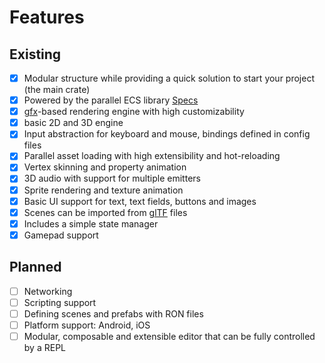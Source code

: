 # Features

## Existing

* [x] Modular structure while providing a quick solution to start your project (the main crate)
* [x] Powered by the parallel ECS library [Specs]
* [x] [gfx]-based rendering engine with high customizability
* [x] basic 2D and 3D engine
* [x] Input abstraction for keyboard and mouse, bindings defined in config files
* [x] Parallel asset loading with high extensibility and hot-reloading
* [x] Vertex skinning and property animation
* [x] 3D audio with support for multiple emitters
* [x] Sprite rendering and texture animation
* [x] Basic UI support for text, text fields, buttons and images
* [x] Scenes can be imported from [glTF] files
* [x] Includes a simple state manager
* [x] Gamepad support

## Planned

* [ ] Networking
* [ ] Scripting support
* [ ] Defining scenes and prefabs with RON files
* [ ] Platform support: Android, iOS
* [ ] Modular, composable and extensible editor that can be fully controlled by a REPL

[Specs]: https://github.com/slide-rs/specs
[gfx]: https://github.com/gfx-rs/gfx
[glTF]: https://www.khronos.org/gltf/
